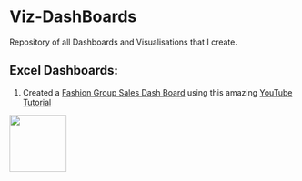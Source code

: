 # Viz-DashBoards
Repository of all Dashboards and Visualisations that I create. 

## Excel Dashboards:
1. Created a [Fashion Group Sales Dash Board](https://github.com/d-saikrishna/Viz-DashBoards/blob/master/Excel/Fashion%20Group%20Sales%20Dash%20Board/Fashion%20Group%20Sales%20Dashboard.xlsx) using this amazing [YouTube Tutorial](https://www.youtube.com/watch?v=K74_FNnlIF8)
<img src="https://github.com/d-saikrishna/Viz-DashBoards/blob/master/Excel/Fashion%20Group%20Sales%20Dash%20Board/Fashion%20Group%20Sales%20Dashboard.PNG" width="100" height="100"/>


